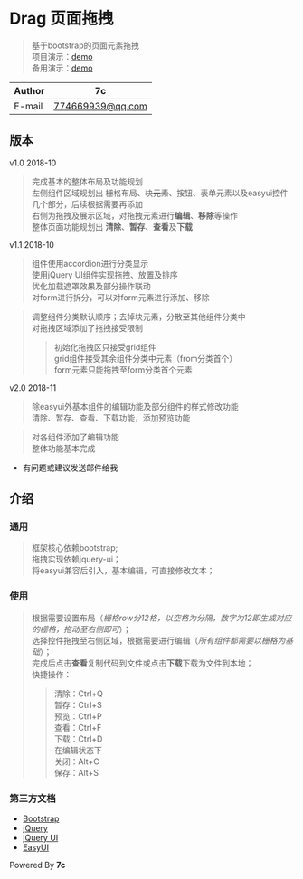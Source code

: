

# Drag 页面拖拽
>基于bootstrap的页面元素拖拽  
项目演示：[demo](https://7cming.github.io/drag/build/drag.html)  
备用演示：[demo](https://mugenming.gitee.io/drag/build/drag.html)  

|Author|7c|
|----------|-----------------
|E-mail    |774669939@qq.com

## 版本
v1.0 2018-10
> 完成基本的整体布局及功能规划  
左侧组件区域规划出 栅格布局、~~块元素~~、按钮、表单元素以及easyui控件几个部分，后续根据需要再添加  
右侧为拖拽及展示区域，对拖拽元素进行**编辑**、**移除**等操作  
整体页面功能规划出 **清除**、**暂存**、**查看**及**下载**  

v1.1 2018-10
> 组件使用accordion进行分类显示  
使用jQuery UI组件实现拖拽、放置及排序  
优化加载遮罩效果及部分操作联动  
对form进行拆分，可以对form元素进行添加、移除  

>调整组件分类默认顺序；去掉块元素，分散至其他组件分类中  
对拖拽区域添加了拖拽接受限制  
>>初始化拖拽区只接受grid组件  
grid组件接受其余组件分类中元素（from分类首个）  
form元素只能拖拽至form分类首个元素  

v2.0 2018-11
> 除easyui外基本组件的编辑功能及部分组件的样式修改功能  
清除、暂存、查看、下载功能，添加预览功能  

> 对各组件添加了编辑功能  
整体功能基本完成  
  
  
* 有问题或建议发送邮件给我   

## 介绍

### 通用
>框架核心依赖bootstrap;  
拖拽实现依赖jquery-ui；  
将easyui兼容后引入，基本编辑，可直接修改文本；  

### 使用
>根据需要设置布局（*栅格row分12格，以空格为分隔，数字为12即生成对应的栅格，拖动至右侧即可*）；  
选择控件拖拽至右侧区域，根据需要进行编辑（*所有组件都需要以栅格为基础*）；  
完成后点击**查看**复制代码到文件或点击**下载**下载为文件到本地；  
快捷操作：
>>清除：Ctrl+Q  
暂存：Ctrl+S  
预览：Ctrl+P  
查看：Ctrl+F  
下载：Ctrl+D  
在编辑状态下  
关闭：Alt+C  
保存：Alt+S  

### 第三方文档
- [Bootstrap](http://www.bootcss.com/)  
- [jQuery](https://www.jquery123.com/)  
- [jQuery UI](http://www.css88.com/jquery-ui-api/)  
- [EasyUI](http://www.jeasyui.net/tutorial/)  
  
  
Powered By **7c**  
